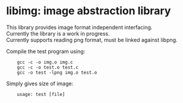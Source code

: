 # libimg: image abstraction library

This library provides image format independent interfacing.  
Currently the library is a work in progress.  
Currently supports reading png format, must be linked against libpng.  

Compile the test program using:  
```
    gcc -c -o img.o img.c
    gcc -c -o test.o test.c
    gcc -o test -lpng img.o test.o
```

Simply gives size of image:  
```
    usage: test [file]
```
